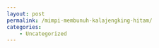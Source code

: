 ```yaml
---
layout: post
permalink: /mimpi-membunuh-kalajengking-hitam/
categories:
    - Uncategorized
---
```


